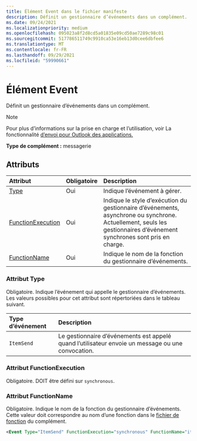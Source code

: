 ```yaml
---
title: Élément Event dans le fichier manifeste
description: Définit un gestionnaire d’événements dans un complément.
ms.date: 09/24/2021
ms.localizationpriority: medium
ms.openlocfilehash: 095023a8f2d8cd5a01835e09cd50ae7289c98c01
ms.sourcegitcommit: 517786511749c9910ca53e16eb13d0cee6dbfee6
ms.translationtype: MT
ms.contentlocale: fr-FR
ms.lasthandoff: 09/29/2021
ms.locfileid: "59990661"
---
```

# <a name="event-element"></a>Élément Event

Définit un gestionnaire d’événements dans un complément.

> [!NOTE]
> Pour plus d’informations sur la prise en charge et l’utilisation, voir La fonctionnalité [d’envoi pour Outlook des applications.](../../outlook/outlook-on-send-addins.md)

**Type de complément :** messagerie

## <a name="attributes"></a>Attributs

|  Attribut  |  Obligatoire  |  Description  |
|:-----|:-----|:-----|
|  [Type](#type-attribute)  |  Oui  | Indique l’événement à gérer. |
|  [FunctionExecution](#functionexecution-attribute)  |  Oui  | Indique le style d’exécution du gestionnaire d’événements, asynchrone ou synchrone. Actuellement, seuls les gestionnaires d’événement synchrones sont pris en charge. |
|  [FunctionName](#functionname-attribute)  |  Oui  | Indique le nom de la fonction du gestionnaire d’événements. |

### <a name="type-attribute"></a>Attribut Type

Obligatoire. Indique l’événement qui appelle le gestionnaire d’événements. Les valeurs possibles pour cet attribut sont répertoriées dans le tableau suivant.

|  Type d’événement  |  Description  |
|:-----|:-----|
|  `ItemSend`  |  Le gestionnaire d’événements est appelé quand l’utilisateur envoie un message ou une convocation.  |

### <a name="functionexecution-attribute"></a>Attribut FunctionExecution

Obligatoire. DOIT être défini sur `synchronous`.

### <a name="functionname-attribute"></a>Attribut FunctionName

Obligatoire. Indique le nom de la fonction du gestionnaire d’événements. Cette valeur doit correspondre au nom d’une fonction dans le [fichier de fonction](functionfile.md) du complément.

```xml
<Event Type="ItemSend" FunctionExecution="synchronous" FunctionName="itemSendHandler" />
```
